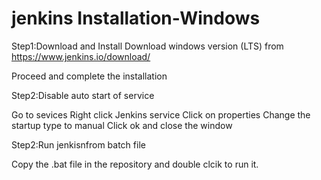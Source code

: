 # jenkins Installation-Windows

Step1:Download and Install
Download windows version (LTS) from https://www.jenkins.io/download/

Proceed and complete the installation

Step2:Disable auto start of service

Go to sevices 
Right click Jenkins service 
Click on properties
Change the startup type to manual
Click ok and close the window


Step2:Run jenkisnfrom batch file

Copy the .bat file in the repository and double clcik to run it. 
